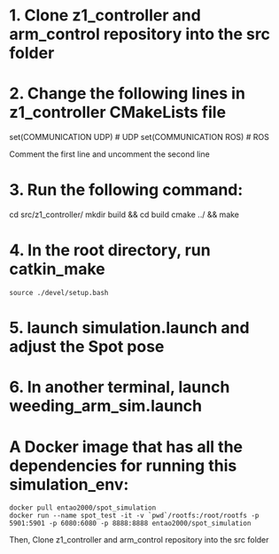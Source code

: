 # 1. Clone z1_controller and arm_control repository into the src folder

# 2. Change the following lines in z1_controller CMakeLists file
set(COMMUNICATION UDP)            # UDP
set(COMMUNICATION ROS)          # ROS

Comment the first line and uncomment the second line

# 3. Run the following command:
  cd src/z1_controller/
  mkdir build && cd build
  cmake ../ && make

# 4. In the root directory, run catkin_make

```
source ./devel/setup.bash
```

# 5. launch simulation.launch and adjust the Spot pose

# 6. In another terminal, launch weeding_arm_sim.launch


# A Docker image that has all the dependencies for running this simulation_env:
```
docker pull entao2000/spot_simulation
docker run --name spot_test -it -v `pwd`/rootfs:/root/rootfs -p 5901:5901 -p 6080:6080 -p 8888:8888 entao2000/spot_simulation 
```
Then, Clone z1_controller and arm_control repository into the src folder
